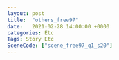 ```yaml
---
layout: post
title:  "others_free97"
date:   2021-02-28 14:00:00 +0000
categories: Etc
Tags: Story Etc
SceneCode: ["scene_free97_q1_s20"]
---
```

